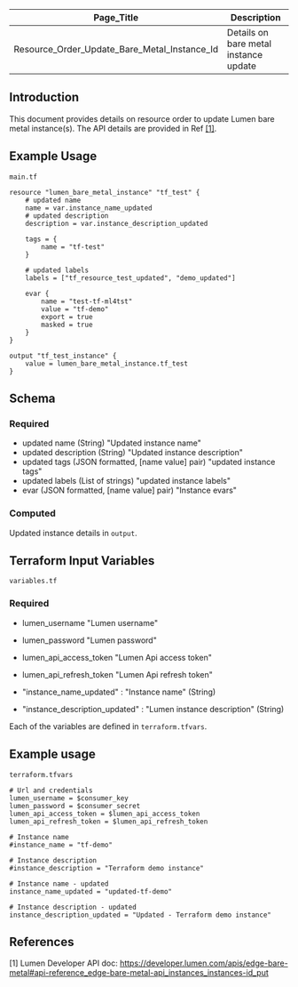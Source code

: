 | Page_Title      | Description                                 |
|-----------------|---------------------------------------------|
| Resource_Order_Update_Bare_Metal_Instance_Id  | Details on bare metal instance update |

## Introduction
This document provides details on resource order to update Lumen bare metal instance(s). The API details are provided in Ref [[1]](#1).

## Example Usage
`main.tf`
```hcl
resource "lumen_bare_metal_instance" "tf_test" {
    # updated name
    name = var.instance_name_updated
    # updated description
    description = var.instance_description_updated
    
    tags = {
        name = "tf-test"
    }

    # updated labels
    labels = ["tf_resource_test_updated", "demo_updated"]

    evar {
        name = "test-tf-ml4tst"
        value = "tf-demo"
        export = true
        masked = true
    }
}

output "tf_test_instance" {
    value = lumen_bare_metal_instance.tf_test
}
```
## Schema

### Required
- updated name (String) "Updated instance name"
- updated description (String) "Updated instance description"
- updated tags (JSON formatted, [name value] pair) "updated instance tags"
- updated labels (List of strings) "updated instance labels"
- evar (JSON formatted, [name value] pair) "Instance evars"

### Computed
Updated instance details in `output`.

## Terraform Input Variables
`variables.tf`
### Required
- lumen_username "Lumen username"
- lumen_password "Lumen password"
- lumen_api_access_token "Lumen Api access token"
- lumen_api_refresh_token "Lumen Api refresh token"

- "instance_name_updated" : "Instance name" (String)
- "instance_description_updated" : "Lumen instance description" (String)

Each of the variables are defined in `terraform.tfvars`.

## Example usage
`terraform.tfvars`
```hcl
# Url and credentials
lumen_username = $consumer_key
lumen_password = $consumer_secret
lumen_api_access_token = $lumen_api_access_token
lumen_api_refresh_token = $lumen_api_refresh_token

# Instance name
#instance_name = "tf-demo"

# Instance description
#instance_description = "Terraform demo instance"

# Instance name - updated
instance_name_updated = "updated-tf-demo"

# Instance description - updated
instance_description_updated = "Updated - Terraform demo instance"
```

## References
<a id="1">[1]</a> Lumen Developer API doc: https://developer.lumen.com/apis/edge-bare-metal#api-reference_edge-bare-metal-api_instances_instances-id_put
